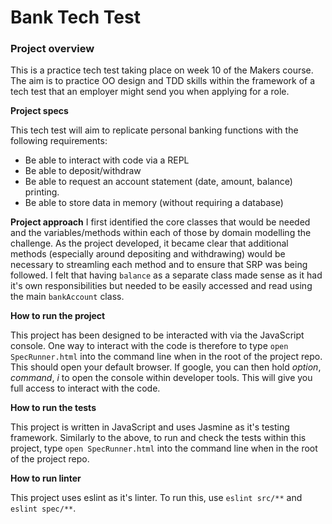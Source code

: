 # Bank Tech Test

### Project overview
This is a practice tech test taking place on week 10 of the Makers course. 
The aim is to practice OO design and TDD skills within the framework of a tech test that an employer might send you when applying for a role. 

**Project specs**

This tech test will aim to replicate personal banking functions with the following requirements:
- Be able to interact with code via a REPL
- Be able to deposit/withdraw
- Be able to request an account statement (date, amount, balance) printing.
- Be able to store data in memory (without requiring a database)

**Project approach** 
I first identified the core classes that would be needed and the variables/methods within each of those by domain modelling the challenge. As the project developed, it became clear that additional methods (especially around depositing and withdrawing) would be necessary to streamling each method and to ensure that SRP was being followed. I felt that having `balance` as a separate class made sense as it had it's own responsibilities but needed to be easily accessed and read using the main `bankAccount` class. 

**How to run the project** 

This project has been designed to be interacted with via the JavaScript console. One way to interact with the code is therefore to type `open SpecRunner.html` into the command line when in the root of the project repo. This should open your default browser. If google, you can then hold _option_, _command_, _i_ to open the console within developer tools. This will give you full access to interact with the code. 

**How to run the tests** 

This project is written in JavaScript and uses Jasmine as it's testing framework. Similarly to the above, to run and check the tests within this project, type `open SpecRunner.html` into the command line when in the root of the project repo.

**How to run linter** 

This project uses eslint as it's linter. To run this, use `eslint src/**` and `eslint spec/**`.